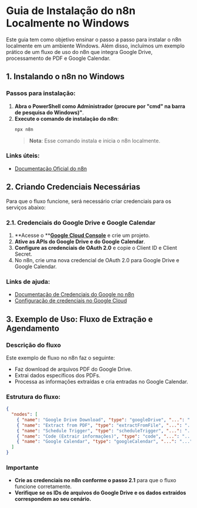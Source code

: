 # Guia de Instalação do n8n Localmente no Windows

Este guia tem como objetivo ensinar o passo a passo para instalar o n8n localmente em um ambiente Windows. Além disso, incluímos um exemplo prático de um fluxo de uso do n8n que integra Google Drive, processamento de PDF e Google Calendar.

## 1. Instalando o n8n no Windows

### Passos para instalação:

1. **Abra o PowerShell como Administrador (procure por "cmd" na barra de pesquisa do Windows)"**.
2. **Execute o comando de instalação do n8n**:
   ```bash
   npx n8n
   ```
   > **Nota**: Esse comando instala e inicia o n8n localmente.

### Links úteis:

- [Documentação Oficial do n8n](https://docs.n8n.io/)

## 2. Criando Credenciais Necessárias

Para que o fluxo funcione, será necessário criar credenciais para os serviços abaixo:

### 2.1. Credenciais do Google Drive e Google Calendar

1. \*\*Acesse o \*\***[Google Cloud Console](https://console.cloud.google.com/)** e crie um projeto.
2. **Ative as APIs do Google Drive e do Google Calendar**.
3. **Configure as credenciais de OAuth 2.0** e copie o Client ID e Client Secret.
4. No n8n, crie uma nova credencial de OAuth 2.0 para Google Drive e Google Calendar.

### Links de ajuda:

- [Documentação de Credenciais do Google no n8n](https://docs.n8n.io/integrations/builtin/credentials/google/)
- [Configuração de credenciais no Google Cloud](https://developers.google.com/identity/protocols/oauth2)

## 3. Exemplo de Uso: Fluxo de Extração e Agendamento

### Descrição do fluxo

Este exemplo de fluxo no n8n faz o seguinte:

- Faz download de arquivos PDF do Google Drive.
- Extrai dados específicos dos PDFs.
- Processa as informações extraídas e cria entradas no Google Calendar.

### Estrutura do fluxo:

```json
{
  "nodes": [
    { "name": "Google Drive Download", "type": "googleDrive", "...": "..." },
    { "name": "Extract from PDF", "type": "extractFromFile", "...": "..." },
    { "name": "Schedule Trigger", "type": "scheduleTrigger", "...": "..." },
    { "name": "Code (Extrair informações)", "type": "code", "...": "..." },
    { "name": "Google Calendar", "type": "googleCalendar", "...": "..." }
  ]
}
```

### Importante

- **Crie as credenciais no n8n conforme o passo 2.1** para que o fluxo funcione corretamente.
- **Verifique se os IDs de arquivos do Google Drive e os dados extraídos correspondem ao seu cenário.**



